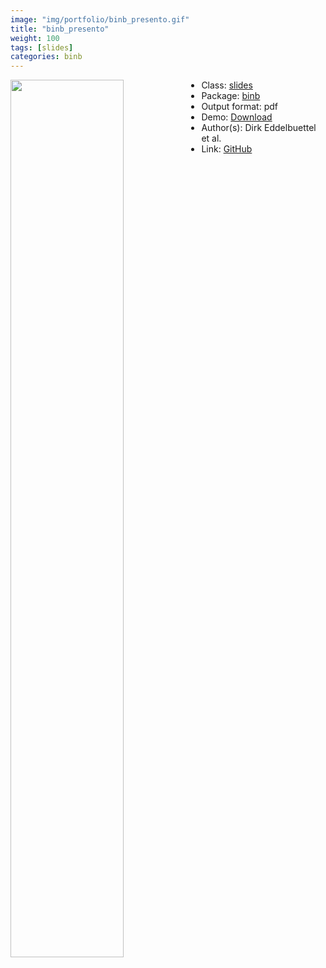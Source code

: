 ```yaml
---
image: "img/portfolio/binb_presento.gif"
title: "binb_presento"
weight: 100
tags: [slides]
categories: binb
---
```




<!--more-->

<p><a href="../../img/portfolio/binb_presento.gif"><img class = "jf-image-shadow" src="../../img/portfolio/binb_presento.gif" width="60%"  align="left"></a></p>

- Class: [slides](../../tags/slides)
- Package: [binb](binb)
- Output format: pdf
- Demo: [Download](https://eddelbuettel.github.io/binb/presento_minimal.pdf)
- Author(s): Dirk Eddelbuettel et al.
- Link: [GitHub](https://github.com/eddelbuettel/binb)


